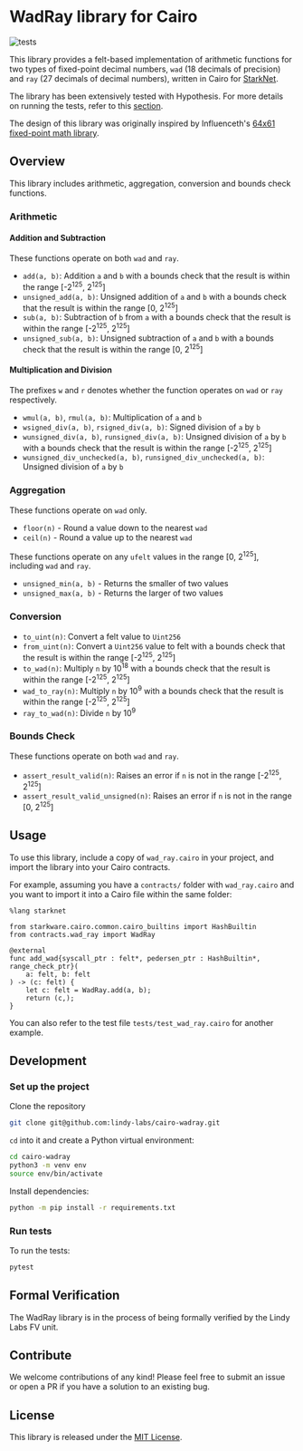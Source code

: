 # WadRay library for Cairo

![tests](https://github.com/lindy-labs/cairo-wadray/actions/workflows/tests.yml/badge.svg)

This library provides a felt-based implementation of arithmetic functions for two types of fixed-point decimal numbers, `wad` (18 decimals of precision) and `ray` (27 decimals of decimal numbers), written in Cairo for [StarkNet](https://www.cairo-lang.org/docs/).

The library has been extensively tested with Hypothesis. For more details on running the tests, refer to this [section](#run-tests).

The design of this library was originally inspired by Influenceth's [64x61 fixed-point math library](https://github.com/influenceth/cairo-math-64x61).

## Overview

This library includes arithmetic, aggregation, conversion and bounds check functions.

### Arithmetic

#### Addition and Subtraction

These functions operate on both `wad` and `ray`.

- `add(a, b)`: Addition `a` and `b` with a bounds check that the result is within the range [-2<sup>125</sup>, 2<sup>125</sup>]
- `unsigned_add(a, b)`: Unsigned addition of `a` and `b` with a bounds check that the result is within the range [0, 2<sup>125</sup>]
- `sub(a, b)`: Subtraction of `b` from `a` with a bounds check that the result is within the range [-2<sup>125</sup>, 2<sup>125</sup>]
- `unsigned_sub(a, b)`: Unsigned subtraction of `a` and `b` with a bounds check that the result is within the range [0, 2<sup>125</sup>]

#### Multiplication and Division

The prefixes `w` and `r` denotes whether the function operates on `wad` or `ray` respectively.

- `wmul(a, b)`, `rmul(a, b)`: Multiplication of `a` and `b`
- `wsigned_div(a, b)`, `rsigned_div(a, b)`: Signed division of `a` by `b`
- `wunsigned_div(a, b)`, `runsigned_div(a, b)`: Unsigned division of `a` by `b` with a bounds check that the result is within the range [-2<sup>125</sup>, 2<sup>125</sup>]
- `wunsigned_div_unchecked(a, b)`, `runsigned_div_unchecked(a, b)`: Unsigned division of `a` by `b`

### Aggregation

These functions operate on `wad` only.

- `floor(n)` - Round a value down to the nearest `wad`
- `ceil(n)` - Round a value up to the nearest `wad`

These functions operate on any `ufelt` values in the range [0, 2<sup>125</sup>], including `wad` and `ray`.
- `unsigned_min(a, b)` - Returns the smaller of two values
- `unsigned_max(a, b)` - Returns the larger of two values

### Conversion

- `to_uint(n)`: Convert a felt value to `Uint256`
- `from_uint(n)`: Convert a `Uint256` value to felt with a bounds check that the result is within the range [-2<sup>125</sup>, 2<sup>125</sup>]
- `to_wad(n)`: Multiply `n` by 10<sup>18</sup> with a bounds check that the result is within the range [-2<sup>125</sup>, 2<sup>125</sup>]
- `wad_to_ray(n)`: Multiply `n` by 10<sup>9</sup> with a bounds check that the result is within the range [-2<sup>125</sup>, 2<sup>125</sup>]
- `ray_to_wad(n)`: Divide `n` by 10<sup>9</sup>

### Bounds Check

These functions operate on both `wad` and `ray`.

- `assert_result_valid(n)`: Raises an error if `n` is not in the range [-2<sup>125</sup>, 2<sup>125</sup>]
- `assert_result_valid_unsigned(n)`: Raises an error if `n` is not in the range [0, 2<sup>125</sup>]

## Usage

To use this library, include a copy of `wad_ray.cairo` in your project, and import the library into your Cairo contracts.

For example, assuming you have a `contracts/` folder with `wad_ray.cairo` and you want to import it into a Cairo file within the same folder:

```cairo
%lang starknet

from starkware.cairo.common.cairo_builtins import HashBuiltin
from contracts.wad_ray import WadRay

@external
func add_wad{syscall_ptr : felt*, pedersen_ptr : HashBuiltin*, range_check_ptr}(
    a: felt, b: felt
) -> (c: felt) {
    let c: felt = WadRay.add(a, b);
    return (c,);
}
```

You can also refer to the test file `tests/test_wad_ray.cairo` for another example.

## Development

### Set up the project

Clone the repository

```bash
git clone git@github.com:lindy-labs/cairo-wadray.git
```

`cd` into it and create a Python virtual environment:

```bash
cd cairo-wadray
python3 -m venv env
source env/bin/activate
```

Install dependencies:

```bash
python -m pip install -r requirements.txt
```

### Run tests

To run the tests:

```bash
pytest
```

## Formal Verification
The WadRay library is in the process of being formally verified by the Lindy Labs FV unit.

## Contribute

We welcome contributions of any kind! Please feel free to submit an issue or open a PR if you have a solution to an existing bug.

## License

This library is released under the [MIT License](LICENSE).
